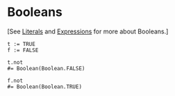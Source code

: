 Booleans
========

[See [Literals](Literals.md) and [Expressions](Expressions.md) for more about Booleans.]

~~~ stone
t := TRUE
f := FALSE

t.not
#= Boolean(Boolean.FALSE)

f.not
#= Boolean(Boolean.TRUE)
~~~
